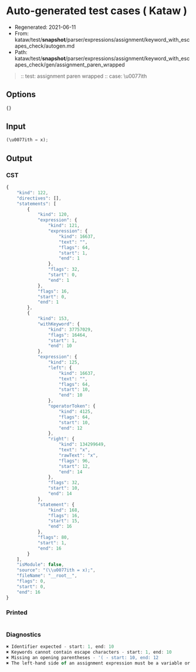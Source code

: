 # Auto-generated test cases ( Kataw )
- Regenerated: 2021-06-11
- From: kataw/test/__snapshot__/parser/expressions/assignment/keyword_with_escapes_check/autogen.md
- Path: kataw/test/__snapshot__/parser/expressions/assignment/keyword_with_escapes_check/gen/assignment_paren_wrapped
> :: test: assignment paren wrapped
> :: case: \u0077ith
## Options

`````js
{}
`````
## Input

`````js
(\u0077ith = x);
`````
## Output

### CST

```javascript
{
    "kind": 122,
    "directives": [],
    "statements": [
        {
            "kind": 120,
            "expression": {
                "kind": 121,
                "expression": {
                    "kind": 16637,
                    "text": "",
                    "flags": 64,
                    "start": 1,
                    "end": 1
                },
                "flags": 32,
                "start": 0,
                "end": 1
            },
            "flags": 16,
            "start": 0,
            "end": 1
        },
        {
            "kind": 153,
            "withKeyword": {
                "kind": 37757029,
                "flags": 16464,
                "start": 1,
                "end": 10
            },
            "expression": {
                "kind": 125,
                "left": {
                    "kind": 16637,
                    "text": "",
                    "flags": 64,
                    "start": 10,
                    "end": 10
                },
                "operatorToken": {
                    "kind": 4125,
                    "flags": 64,
                    "start": 10,
                    "end": 12
                },
                "right": {
                    "kind": 134299649,
                    "text": "x",
                    "rawText": "x",
                    "flags": 96,
                    "start": 12,
                    "end": 14
                },
                "flags": 32,
                "start": 10,
                "end": 14
            },
            "statement": {
                "kind": 168,
                "flags": 16,
                "start": 15,
                "end": 16
            },
            "flags": 80,
            "start": 1,
            "end": 16
        }
    ],
    "isModule": false,
    "source": "(\\u0077ith = x);",
    "fileName": "__root__",
    "flags": 0,
    "start": 0,
    "end": 16
}
```

### Printed

```javascript

```

### Diagnostics

```javascript
✖ Identifier expected - start: 1, end: 10
✖ Keywords cannot contain escape characters - start: 1, end: 10
✖ Missing an opening parentheses - '( - start: 10, end: 12
✖ The left-hand side of an assignment expression must be a variable or a property access - start: 10, end: 12

```

